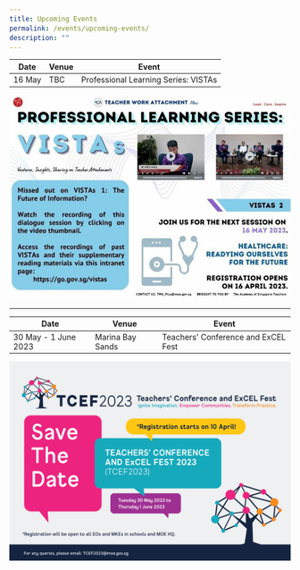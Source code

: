 ```yaml
---
title: Upcoming Events
permalink: /events/upcoming-events/
description: ""
---
```

| Date | Venue | Event|
| -------- | -------- | -------- |
| 16 May  | TBC   | Professional Learning Series: VISTAs|


<a href="https://go.gov.sg/2023vista1"><img src="/images/Events/event_vistas.jpg" style="width:1000px"></a>

<p></p>
<hr>
<p></p>

| Date | Venue | Event|
| -------- | -------- | -------- |
| 30 May - 1 June 2023     | Marina Bay Sands  | Teachers' Conference and ExCEL Fest|

<a href="https://www.tcef2023.sg"><img src="/images/TCEF2023-01.png" style="width:1000px"></a>
